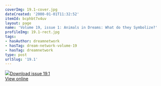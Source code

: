 ```yaml
---
coverImg: 19.1-cover.jpg
dateCreated: '2000-01-01T11:32:52'
itemId: bcphbt7x4uv
layout: page
name: 'Volume 19, issue 1: Animals in Dreams: What do they Symbolize?'
profileImg: 19.1-rect.jpg
tags:
- hasAuthor: dreamnetwork
- hasTag: dream-network-volume-19
- hasTag: dreamnetwork
type: post
urlSlug: '19.1'
---
```

<img class="card-journal-img" src="../images/19.1-rect.jpg"/><a href="../files/pdfs/Volume_19/19.1-Dream-Network-Vol-19-No-1.pdf" download="">Download issue 19.1</a><br><a href="../files/pdfs/Volume_19/19.1-Dream-Network-Vol-19-No-1.pdf">View online</a>